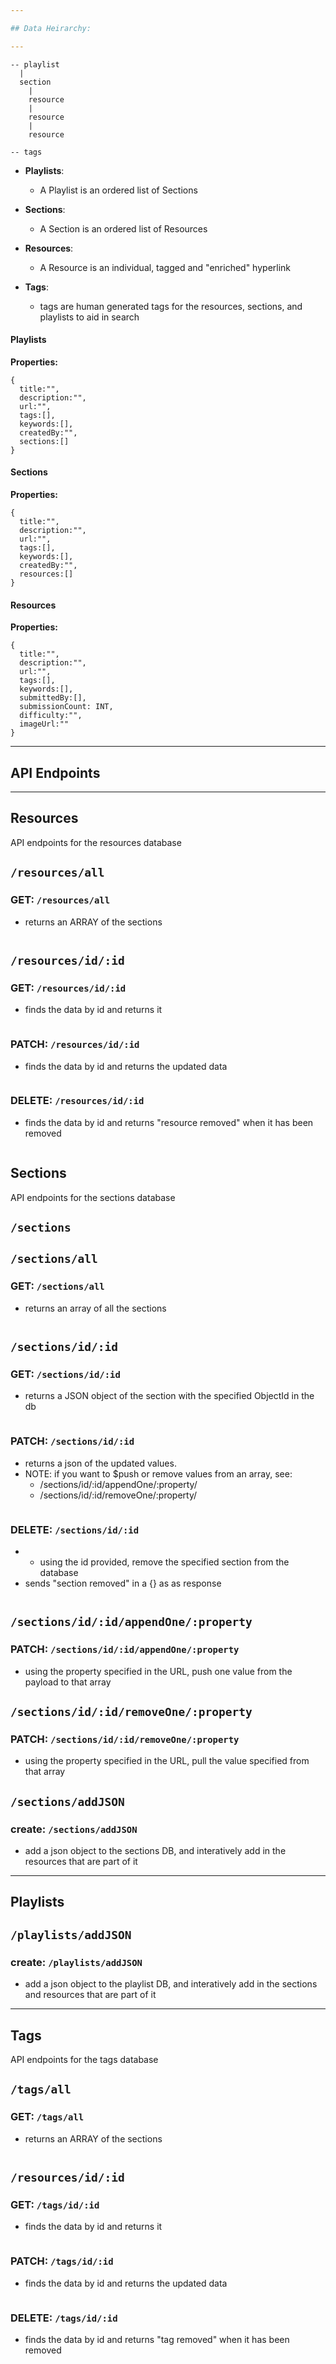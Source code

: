 ```yaml
---

## Data Heirarchy:

---
```


```
-- playlist
  |
  section
    |
    resource
    |
    resource
    |
    resource

-- tags
```

- **Playlists**:
  - A Playlist is an ordered list of Sections
- **Sections**:
  - A Section is an ordered list of Resources
- **Resources**:

  - A Resource is an individual, tagged and "enriched" hyperlink

- **Tags**:
  - tags are human generated tags for the resources, sections, and playlists to aid in search

#### Playlists

**Properties:**

```
{
  title:"",
  description:"",
  url:"",
  tags:[],
  keywords:[],
  createdBy:"",
  sections:[]
}
```

#### Sections

**Properties:**

```
{
  title:"",
  description:"",
  url:"",
  tags:[],
  keywords:[],
  createdBy:"",
  resources:[]
}
```

#### Resources

**Properties:**

```
{
  title:"",
  description:"",
  url:"",
  tags:[],
  keywords:[],
  submittedBy:[],
  submissionCount: INT,
  difficulty:"",
  imageUrl:""
}
```

---

## API Endpoints

---

## Resources

API endpoints for the resources database

## `/resources/all`

### GET: `/resources/all`

- returns an ARRAY of the sections

```

```

## `/resources/id/:id`

### GET: `/resources/id/:id`

- finds the data by id and returns it

```

```

### PATCH: `/resources/id/:id`

- finds the data by id and returns the updated data

```

```

### DELETE: `/resources/id/:id`

- finds the data by id and returns "resource removed" when it has been removed

```

```

## Sections

API endpoints for the sections database

## `/sections`

## `/sections/all`

### GET: `/sections/all`

- returns an array of all the sections

```

```

## `/sections/id/:id`

### GET: `/sections/id/:id`

- returns a JSON object of the section with the specified ObjectId in the db

```

```

### PATCH: `/sections/id/:id`

- returns a json of the updated values.
- NOTE: if you want to $push or remove values from an array, see:
  - /sections/id/:id/appendOne/:property/
  - /sections/id/:id/removeOne/:property/

```

```

### DELETE: `/sections/id/:id`

- - using the id provided, remove the specified section from the database
- sends "section removed" in a {} as as response

```

```

## `/sections/id/:id/appendOne/:property`

### PATCH: `/sections/id/:id/appendOne/:property`

- using the property specified in the URL, push one value from the payload to that array


## `/sections/id/:id/removeOne/:property`

### PATCH: `/sections/id/:id/removeOne/:property`

- using the property specified in the URL, pull the value specified from that array


## `/sections/addJSON`

### create: `/sections/addJSON`

- add a json object to the sections DB, and interatively add in the resources that are part of it


---
## Playlists

## `/playlists/addJSON`

### create: `/playlists/addJSON`

- add a json object to the playlist DB, and interatively add in the sections and  resources that are part of it


---

## Tags

API endpoints for the tags database

## `/tags/all`

### GET: `/tags/all`

- returns an ARRAY of the sections

```

```

## `/resources/id/:id`

### GET: `/tags/id/:id`

- finds the data by id and returns it

```

```

### PATCH: `/tags/id/:id`

- finds the data by id and returns the updated data

```

```

### DELETE: `/tags/id/:id`

- finds the data by id and returns "tag removed" when it has been removed

```

```
